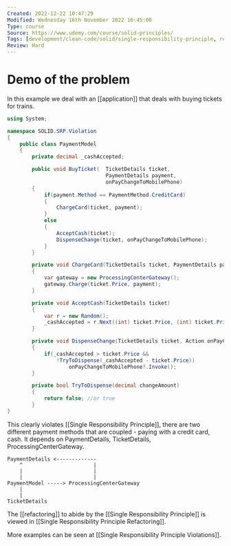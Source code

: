```yaml
---
Created: 2022-12-22 10:47:29
Modified: Wednesday 16th November 2022 16:45:08
Type: course
Source: https://www.udemy.com/course/solid-principles/
Tags: [development/clean-code/solid/single-responsibility-principle, review]
Review: Hard
---
```


# Demo of the problem

In this example we deal with an [[application]] that deals with buying tickets for trains.


```csharp
using System;

namespace SOLID.SRP.Violation
{
    public class PaymentModel
    {
        private decimal _cashAccepted;

        public void BuyTicket(  TicketDetails ticket,
                                PaymentDetails payment,
                                onPayChangeToMobilePhone)
        {
            if(payment.Method == PaymentMethod.CreditCard)
            {
                ChargeCard(ticket, payment);
            }
            else
            {
                AcceptCash(ticket);
                DispenseChange(ticket, onPayChangeToMobilePhone);
            }
        }

        private void ChargeCard(TicketDetails ticket, PaymentDetails payment)
        {
            var gateway = new ProcessingCenterGateway();
            gateway.Charge(ticket.Price, payment);
        }

        private void AcceptCash(TicketDetails ticket)
        {
            var r = new Random();
            _cashAccepted = r.Next((int) ticket.Price, (int) ticket.Price + 1000);
        }

        private void DispenseChange(TicketDetails ticket, Action onPayChangeToMobilePhone)
        {
            if(_cashAccepted > ticket.Price &&
                !TryToDispense(_cashAccepted - ticket.Price))
                    onPayChangeToMobilePhone?.Invoke();
        }

        private bool TryToDispense(decimal changeAmount)
        {
            return false; //or true
        }
}
```

This clearly violates [[Single Responsibility Principle]], there are two different payment methods that are coupled - paying with a credit card, cash.
It depends on PaymentDetails, TicketDetails, ProcessingCenterGateway.

```
PaymentDetails <-------------
    ^                       |
    |                       |
    |                       |
PaymentModel -----> ProcessingCenterGateway
    |
    |
TicketDetails
```

The [[refactoring]] to abide by the [[Single Responsibility Principle]] is viewed in [[Single Responsibility Principle Refactoring]].

More examples can be seen at [[Single Responsibility Principle Violations]].